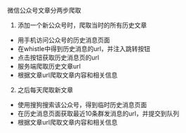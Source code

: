 微信公众号文章分两步爬取

1. 添加一个新公众号时，爬取当时的所有历史文章
  - 用手机访问公众号的历史消息页面
  - 在whistle中得到历史消息的url，并注入跳转按钮
  - 点击按钮获取历史消息页的url
  - 服务端爬取历史文章url
  - 根据文章url爬取文章内容和相关信息

2. 之后每天爬取新文章
  - 使用搜狗搜索该公众号，得到临时历史消息页面
  - 在历史消息页面获取最近10条群发消息的url，并提交到队列
  - 根据文章url爬取文章内容和相关信息
